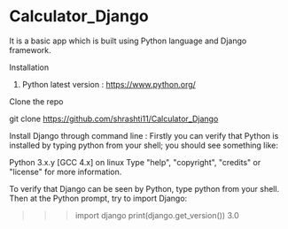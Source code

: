 # Calculator_Django

It is a basic app which is built using Python language and Django framework.

Installation

1. Python latest version : https://www.python.org/

Clone the repo

git clone https://github.com/shrashti11/Calculator_Django

Install Django through command line :
Firstly you can verify that Python is installed by typing python from your shell; you should see something like:

Python 3.x.y
[GCC 4.x] on linux
Type "help", "copyright", "credits" or "license" for more information.
>>>

To verify that Django can be seen by Python, type python from your shell. Then at the Python prompt, try to import Django:
>>> import django
>>> print(django.get_version())
3.0
